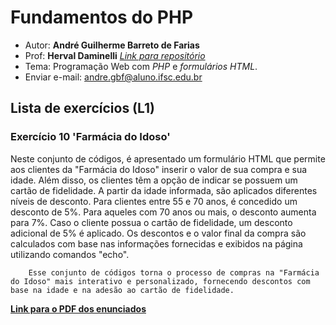 # Fundamentos do PHP

+ Autor: **André Guilherme Barreto de Farias**
+ Prof: **Herval Daminelli** [*Link para repositório*]((https://hdam.pro.br/ctds-prw.html#mostra))
+ Tema: Programação Web com *PHP* e *formulários HTML*.
+ Enviar e-mail: [andre.gbf@aluno.ifsc.edu.br](mailto:andre.gbf@aluno.ifsc.edu.br)

## Lista de exercícios (L1)

### Exercício 10 'Farmácia do Idoso'

Neste conjunto de códigos, é apresentado um formulário HTML que permite aos clientes da "Farmácia do Idoso" inserir o valor de sua compra e sua idade. Além disso, os clientes têm a opção de indicar se possuem um cartão de fidelidade. A partir da idade informada, são aplicados diferentes níveis de desconto. Para clientes entre 55 e 70 anos, é concedido um desconto de 5%. Para aqueles com 70 anos ou mais, o desconto aumenta para 7%. Caso o cliente possua o cartão de fidelidade, um desconto adicional de 5% é aplicado. Os descontos e o valor final da compra são calculados com base nas informações fornecidas e exibidos na página utilizando comandos "echo".

        Esse conjunto de códigos torna o processo de compras na "Farmácia do Idoso" mais interativo e personalizado, fornecendo descontos com base na idade e na adesão ao cartão de fidelidade.

[**Link para o PDF dos enunciados**](https://hdam.pro.br/ctds-prw/exercicios/fundamentos-formularios.pdf)
